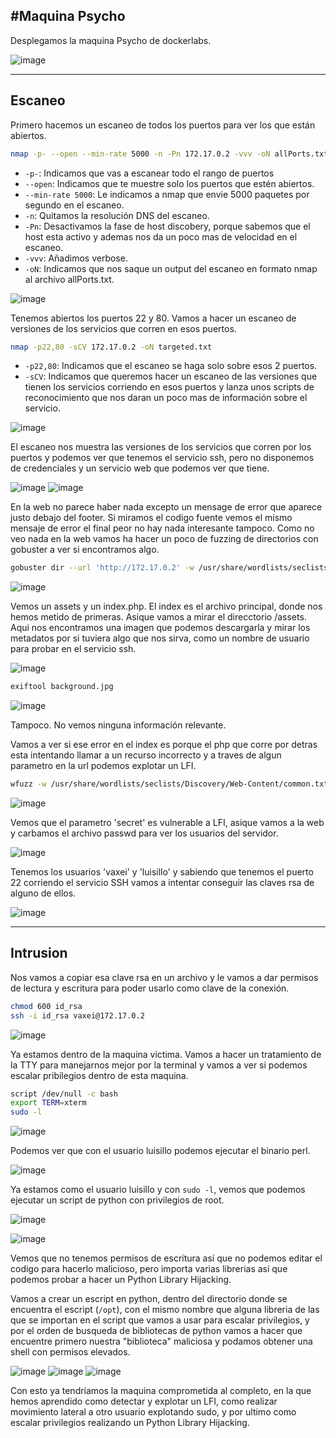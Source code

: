 #Maquina Psycho
----

Desplegamos la maquina Psycho de dockerlabs.

![image](https://github.com/user-attachments/assets/a4eda7fc-b602-4ea1-b93a-d7e0a4fce028)


---- 

## Escaneo
Primero hacemos un escaneo de todos los puertos para ver los que están abiertos.

```bash
nmap -p- --open --min-rate 5000 -n -Pn 172.17.0.2 -vvv -oN allPorts.txt
```

- `-p-`: Indicamos que vas a escanear todo el rango de puertos
- `--open`: Indicamos que te muestre solo los puertos que estén abiertos.
- `--min-rate 5000`: Le indicamos a nmap que envie 5000 paquetes por segundo en el escaneo.
- `-n`: Quitamos la resolución DNS del escaneo.
- `-Pn`: Desactivamos la fase de host discobery, porque sabemos que el host esta activo y ademas nos da un poco mas de velocidad en el escaneo.
- `-vvv`: Añadimos verbose.
- `-oN`: Indicamos que nos saque un output del escaneo en formato nmap al archivo allPorts.txt.

![image](https://github.com/user-attachments/assets/6f0c4882-85f1-4210-b5da-a46829048aab)


Tenemos abiertos los puertos 22 y 80. Vamos a hacer un escaneo de versiones de los servicios que corren en esos puertos.

```bash
nmap -p22,80 -sCV 172.17.0.2 -oN targeted.txt
```

- `-p22,80`: Indicamos que el escaneo se haga solo sobre esos 2 puertos.
- `-sCV`: Indicamos que queremos hacer un escaneo de las versiones que tienen los servicios corriendo en esos puertos y lanza unos scripts de reconocimiento que nos daran un poco mas de información sobre el servicio.

![image](https://github.com/user-attachments/assets/c13d0fb9-2adb-41d2-9686-823c16f82bdd)

El escaneo nos muestra las versiones de los servicios que corren por los puertos y podemos ver que tenemos el servicio ssh, pero no disponemos de credenciales y un servicio web que podemos ver que tiene.

![image](https://github.com/user-attachments/assets/ec072f64-b42f-46e4-90d5-fbb482591784)
![image](https://github.com/user-attachments/assets/e375c0d0-7ef8-40ff-8e94-3c33c21f5bb4)

En la web no parece haber nada excepto un mensage de error que aparece justo debajo del footer. Si miramos el codigo fuente vemos el mismo mensaje de error el final peor no hay nada interesante tampoco.
Como no veo nada en la web vamos ha hacer un poco de fuzzing de directorios con gobuster a ver si encontramos algo.

```bash
gobuster dir --url 'http://172.17.0.2' -w /usr/share/wordlists/seclists/Discovery/Web-Content/common.txt
```

![image](https://github.com/user-attachments/assets/07492d04-8738-4d76-ae7a-13feec7928af)

Vemos un assets y un index.php. El index es el archivo principal, donde nos hemos metido de primeras. Asique vamos a mirar el direcctorio /assets.
Aqui nos encontramos una imagen que podemos descargarla y mirar los metadatos por si tuviera algo que nos sirva, como un nombre de usuario para probar en el servicio ssh.

![image](https://github.com/user-attachments/assets/7e2a5db9-f2c7-4b3c-b3e9-6c273ea59599)


```bash
exiftool background.jpg 
```

![image](https://github.com/user-attachments/assets/8dbcdebd-b4bb-409d-95c8-c9e9f1a03da8)

Tampoco. No vemos ninguna información relevante.

Vamos a ver si ese error en el index es porque el php que corre por detras esta intentando llamar a un recurso incorrecto y a traves de algun parametro en la url podemos explotar un LFI.

```bash
wfuzz -w /usr/share/wordlists/seclists/Discovery/Web-Content/common.txt -u 'http://172.17.0.2/index.php?FUZZ=/etc/passwd' -c --hl=62
```
![image](https://github.com/user-attachments/assets/1e5aa854-3472-4b6b-a390-8451e2bf4248)

Vemos que el parametro 'secret' es vulnerable a LFI, asique vamos a la web y carbamos el archivo passwd para ver los usuarios del servidor.

![image](https://github.com/user-attachments/assets/649cec1e-3cc8-4d6d-acd3-a08dbb2d15ba)

Tenemos los usuarios 'vaxei' y 'luisillo' y sabiendo que tenemos el puerto 22 corriendo el servicio SSH vamos a intentar conseguir las claves rsa de alguno de ellos.

![image](https://github.com/user-attachments/assets/18166a4a-e320-48af-9d1d-61cbb02d018f)

---- 

## Intrusion

Nos vamos a copiar esa clave rsa en un archivo y le vamos a dar permisos de lectura y escritura para poder usarlo como clave de la conexión.

```bash
chmod 600 id_rsa
ssh -i id_rsa vaxei@172.17.0.2    
```

![image](https://github.com/user-attachments/assets/1dbf79eb-ab38-4501-8d19-0562965c8c2d)

Ya estamos dentro de la maquina victima. Vamos a hacer un tratamiento de la TTY para manejarnos mejor por la terminal y vamos a ver si podemos escalar pribilegios dentro de esta maquina.

```bash
script /dev/null -c bash
export TERM=xterm
sudo -l 
```

![image](https://github.com/user-attachments/assets/f22a0fa9-9177-4b67-ba08-f3f655836c60)

Podemos ver que con el usuario luisillo podemos ejecutar el binario perl.

![image](https://github.com/user-attachments/assets/8232ded6-a559-4229-b9ad-c37dd5d5b020)

Ya estamos como el usuario luisillo y con `sudo -l`, vemos que podemos ejecutar un script de python con privilegios de root.

![image](https://github.com/user-attachments/assets/b7d487b4-91d0-42b8-a48c-61da52d9fa98)

![image](https://github.com/user-attachments/assets/d4f4bf5c-ce80-497b-b389-020e5e3db62e)

Vemos que no tenemos permisos de escritura así que no podemos editar el codigo para hacerlo malicioso, pero importa varias librerias así que podemos probar a hacer un Python Library Hijacking.

Vamos a crear un escript en python, dentro del directorio donde se encuentra el escript (`/opt`), con el mismo nombre que alguna libreria de las que se importan en el script que vamos a usar para escalar privilegios, y por el orden de busqueda de bibliotecas de python vamos a hacer que encuentre primero nuestra "biblioteca" maliciosa y podamos obtener una shell con permisos elevados.

![image](https://github.com/user-attachments/assets/4e1e81a5-7c27-4099-8698-8bd91e8621a3)
![image](https://github.com/user-attachments/assets/bbb745e7-873a-454d-8fbf-27f5595a82f2)
![image](https://github.com/user-attachments/assets/38667112-7b87-4833-bc1b-e51a830ce339)

Con esto ya tendríamos la maquina comprometida al completo, en la que hemos aprendido como detectar y explotar un LFI, como realizar movimiento lateral a otro usuario explotando sudo, y por ultimo como escalar privilegios realizando un Python Library Hijacking.

